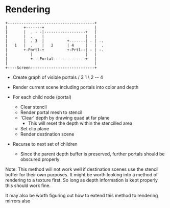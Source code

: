 Rendering
=========
	+--------------------------------------+
	|       +-------+                      |
	|       |  . - -|------------------+   |
	|       |  .    |                  |   |
	|       |  . 3  |          +-------| - | -.
	|   1   |  .    |   2      | 4     |   |  .
	|       +-Portl-+          +-Prtl--| - | -.
	|          |                       |   |
	|          +---Portal--------------+   |
	|                                      |
	+----Screen----------------------------+


- Create graph of visible portals
	  / 3
	1
	  \ 2 -- 4

- Render current scene including portals into color and depth
- For each child node (portal)
	- Clear stencil
	- Render portal mesh to stencil
	- 'Clear' depth by drawing quad at far plane
		- This will reset the depth within the stencilled area
	- Set clip plane
	- Render destination scene

- Recurse to next set of children
	- Since the parent depth buffer is preserved, further portals
		should be obscured properly

Note: This method will not work well if destination scenes use the stencil buffer for their own
purposes. It might be worth looking into a method of rendering to a texture first.
So long as depth information is kept properly this should work fine.

It may also be worth figuring out how to extend this method to rendering mirrors also

